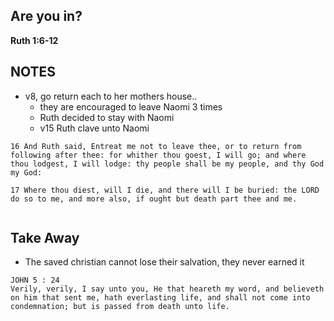 <!----------->
<!-- Title -->
<!----------->
## Are you in?

**Ruth 1:6-12**


<!----------->
<!-- NOTES -->
<!----------->
## NOTES
- v8, go return each to her mothers house..
  - they are encouraged to leave Naomi 3 times
  - Ruth decided to stay with Naomi
  - v15 Ruth clave unto Naomi

```
16 And Ruth said, Entreat me not to leave thee, or to return from following after thee: for whither thou goest, I will go; and where thou lodgest, I will lodge: thy people shall be my people, and thy God my God:

17 Where thou diest, will I die, and there will I be buried: the LORD do so to me, and more also, if ought but death part thee and me.


```

<!--------------->
<!-- Take Away -->
<!--------------->
## Take Away
- The saved christian cannot lose their salvation, they never earned it
```
JOHN 5 : 24
Verily, verily, I say unto you, He that heareth my word, and believeth on him that sent me, hath everlasting life, and shall not come into condemnation; but is passed from death unto life.
```
